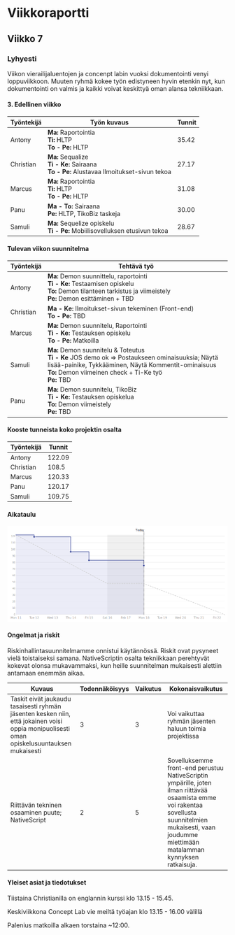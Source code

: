 # Viikkoraportti
## Viikko 7
### Lyhyesti

Viikon vierailijaluentojen ja concenpt labin vuoksi dokumentointi venyi loppuviikkoon. Muuten ryhmä kokee työn edistyneen hyvin etenkin nyt, kun dokumentointi on valmis ja kaikki voivat keskittyä oman alansa tekniikkaan.


#### 3. Edellinen viikko	
Työntekijä | Työn kuvaus | Tunnit
-----|-----|-----
Antony | **Ma:** Raportointia  <br> **Ti:** HLTP <br> **To - Pe:** HLTP | 35.42
Christian | **Ma:** Sequalize <br> **Ti - Ke:** Sairaana <br> **To - Pe:** Alustavaa Ilmoitukset-sivun tekoa | 27.17
Marcus | **Ma:** Raportointia <br> **Ti:** HLTP <br> **To - Pe:** HLTP  | 31.08
Panu | **Ma - To:** Sairaana <br> **Pe:** HLTP, TikoBiz taskeja  | 30.00
Samuli | **Ma:** Sequelize opiskelu <br> **Ti - Pe:** Mobiilisovelluksen etusivun tekoa  | 28.67

#### Tulevan viikon suunnitelma

Työntekijä | Tehtävä työ
-----|-----
Antony | **Ma:** Demon suunnittelu, raportointi <br> **Ti - Ke:** Testaamisen opiskelu  <br> **To:** Demon tilanteen tarkistus ja viimeistely <br> **Pe:** Demon esittäminen + TBD
Christian | **Ma - Ke:** Ilmoitukset-sivun tekeminen (Front-end) <br> **To - Pe:** TBD
Marcus | **Ma:** Demon suunnitelu, Raportointi <br> **Ti - Ke:** Testauksen opiskelu <br> **To - Pe:** Matkoilla
Samuli | **Ma:** Demon suunnitelu & Toteutus <br> **Ti - Ke** JOS demo ok => Postaukseen ominaisuuksia; Näytä lisää-painike, Tykkääminen, Näytä Kommentit-ominaisuus <br> **To:** Demon viimeinen check + Ti-Ke työ <br> **Pe:** TBD
Panu | **Ma:** Demon suunnitelu, TikoBiz <br> **Ti - Ke:** Testauksen opiskelua <br> **To:** Demon viimeistely <br> **Pe:** TBD

#### Kooste tunneista koko projektin osalta

Työntekijä | Tunnit
---|---
Antony | 122.09
Christian | 108.5
Marcus | 120.33
Panu | 120.17
Samuli | 109.75

#### Aikataulu

![burndown](../../kuvat/vko7-burndown.png)

#### Ongelmat ja riskit

Riskinhallintasuunnitelmamme onnistui käytännössä. Riskit ovat pysyneet vielä toistaiseksi samana. NativeScriptin osalta tekniikkaan perehtyvät kokevat olonsa mukavammaksi, kun heille suunnitelman mukaisesti alettiin antamaan enemmän aikaa.

Kuvaus | Todennäköisyys | Vaikutus | Kokonaisvaikutus
----|----|----|----
Taskit eivät jaukaudu tasaisesti ryhmän jäsenten kesken niin, että jokainen voisi oppia monipuolisesti oman opiskelusuuntauksen mukaisesti | 3 | 3 | Voi vaikuttaa ryhmän jäsenten haluun toimia projektissa
Riittävän tekninen osaaminen puute; NativeScript | 2 | 5 | Sovelluksemme front-end perustuu NativeScriptin ympärille, joten ilman riittävää osaamista emme voi rakentaa sovellusta suunnitelmien mukaisesti, vaan joudumme miettimään matalamman kynnyksen ratkaisuja.

#### Yleiset asiat ja tiedotukset

Tiistaina Christianilla on englannin kurssi klo 13.15 - 15.45.

Keskiviikkona Concept Lab vie meiltä työajan klo 13.15 - 16.00 välillä

Palenius matkoilla alkaen torstaina ~12:00.